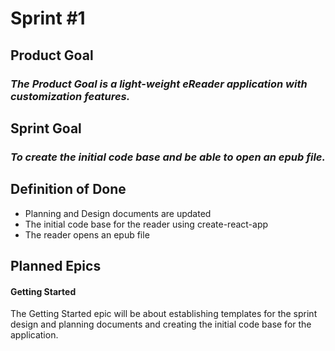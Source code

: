 # Sprint #1

## Product Goal
### *The Product Goal is a light-weight eReader application with customization features.*

## Sprint Goal
### *To create the initial code base and be able to open an epub file.*

## Definition of Done

* Planning and Design documents are updated
* The initial code base for the reader using create-react-app
* The reader opens an epub file

## Planned Epics
#### Getting Started
The Getting Started epic will be about establishing templates for the sprint design and planning documents and creating the initial code base for the application.
